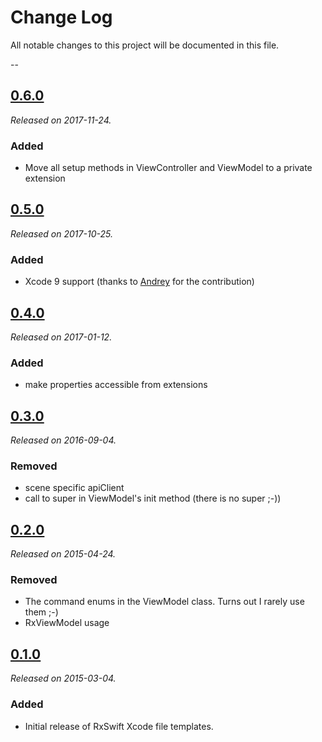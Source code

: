 # Change Log
All notable changes to this project will be documented in this file.

--

## [0.6.0](https://github.com/pixeldock/RxSwift-Xcode-Templates/releases/tag/v0.5.0)
_Released on 2017-11-24._
### Added
* Move all setup methods in ViewController and ViewModel to a private extension

## [0.5.0](https://github.com/pixeldock/RxSwift-Xcode-Templates/releases/tag/v0.5.0)
_Released on 2017-10-25._
### Added
* Xcode 9 support (thanks to [Andrey](https://github.com/gershengoren) for the contribution)

## [0.4.0](https://github.com/pixeldock/RxSwift-Xcode-Templates/releases/tag/v0.4.0)
_Released on 2017-01-12._
### Added
* make properties accessible from extensions

## [0.3.0](https://github.com/pixeldock/RxSwift-Xcode-Templates/releases/tag/v0.3.0)
_Released on 2016-09-04._

### Removed
* scene specific apiClient
* call to super in ViewModel's init method (there is no super ;-))

## [0.2.0](https://github.com/pixeldock/RxSwift-Xcode-Templates/releases/tag/v0.2.0)
_Released on 2015-04-24._

### Removed
* The command enums in the ViewModel class. Turns out I rarely use them ;-)
* RxViewModel usage

## [0.1.0](https://github.com/pixeldock/RxSwift-Xcode-Templates/releases/tag/v0.1.0)
_Released on 2015-03-04._

### Added
* Initial release of RxSwift Xcode file templates.
